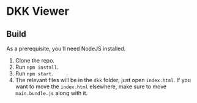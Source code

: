 # DKK Viewer

## Build

As a prerequisite, you'll need NodeJS installed.

1. Clone the repo.
2. Run `npm install`.
3. Run `npm start`.
4. The relevant files will be in the `dkk` folder; just open `index.html`. If you want to move the `index.html` elsewhere, make sure to move `main.bundle.js` along with it.